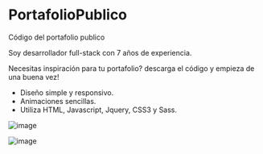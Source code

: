 # PortafolioPublico
Código del portafolio publico

Soy desarrollador full-stack con 7 años de experiencia.

Necesitas inspiración para tu portafolio? descarga el código y empieza de una buena vez!
 - Diseño simple y responsivo.
 - Animaciones sencillas.
 - Utiliza HTML, Javascript, Jquery, CSS3 y Sass.

![image](https://user-images.githubusercontent.com/35116903/121708036-c7291780-ca9c-11eb-92ae-80f4e5b8fee1.png)

![image](https://user-images.githubusercontent.com/35116903/121708229-f8a1e300-ca9c-11eb-996f-d30f974d0eed.png)

